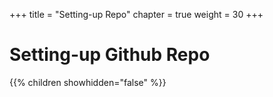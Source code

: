 +++
title = "Setting-up Repo"
chapter = true
weight = 30
+++

# Setting-up Github Repo

{{% children showhidden="false" %}}
